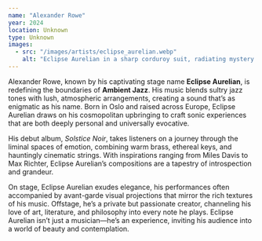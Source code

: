 ```yaml
---
name: "Alexander Rowe"
year: 2024
location: Unknown
type: Unknown
images: 
  - src: "/images/artists/eclipse_aurelian.webp"
    alt: "Eclipse Aurelian in a sharp corduroy suit, radiating mystery and refinement under moody lighting"
---
```


Alexander Rowe, known by his captivating stage name **Eclipse Aurelian**, is redefining the boundaries of **Ambient Jazz**. His music blends sultry jazz tones with lush, atmospheric arrangements, creating a sound that’s as enigmatic as his name. Born in Oslo and raised across Europe, Eclipse Aurelian draws on his cosmopolitan upbringing to craft sonic experiences that are both deeply personal and universally evocative.

His debut album, *Solstice Noir*, takes listeners on a journey through the liminal spaces of emotion, combining warm brass, ethereal keys, and hauntingly cinematic strings. With inspirations ranging from Miles Davis to Max Richter, Eclipse Aurelian’s compositions are a tapestry of introspection and grandeur.

On stage, Eclipse Aurelian exudes elegance, his performances often accompanied by avant-garde visual projections that mirror the rich textures of his music. Offstage, he’s a private but passionate creator, channeling his love of art, literature, and philosophy into every note he plays. Eclipse Aurelian isn’t just a musician—he’s an experience, inviting his audience into a world of beauty and contemplation.
